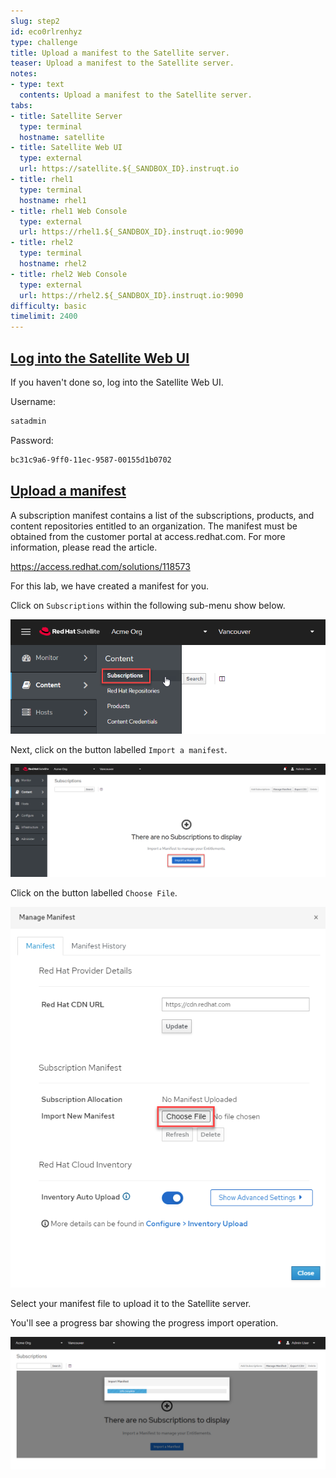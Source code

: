 ```yaml
---
slug: step2
id: eco0rlrenhyz
type: challenge
title: Upload a manifest to the Satellite server.
teaser: Upload a manifest to the Satellite server.
notes:
- type: text
  contents: Upload a manifest to the Satellite server.
tabs:
- title: Satellite Server
  type: terminal
  hostname: satellite
- title: Satellite Web UI
  type: external
  url: https://satellite.${_SANDBOX_ID}.instruqt.io
- title: rhel1
  type: terminal
  hostname: rhel1
- title: rhel1 Web Console
  type: external
  url: https://rhel1.${_SANDBOX_ID}.instruqt.io:9090
- title: rhel2
  type: terminal
  hostname: rhel2
- title: rhel2 Web Console
  type: external
  url: https://rhel2.${_SANDBOX_ID}.instruqt.io:9090
difficulty: basic
timelimit: 2400
---
```

<!-- markdownlint-disable MD033 -->

## <ins>Log into the Satellite Web UI</ins>

If you haven't done so, log into the Satellite Web UI.

Username:

```bash
satadmin
```

Password:

```bash
bc31c9a6-9ff0-11ec-9587-00155d1b0702
```

## <ins>Upload a manifest</ins>

A subscription manifest contains a list of the subscriptions, products, and content repositories entitled to an organization. The manifest must be obtained from the customer portal at access.redhat.com. For more information, please read the article.

<https://access.redhat.com/solutions/118573>

For this lab, we have created a manifest for you.

Click on `Subscriptions` within the following sub-menu show below.

![subscriptions](../assets/subscriptions.png)

Next, click on the button labelled `Import a manifest`.

![importmanifest](../assets/import-a-manifest.png)

Click on the button labelled `Choose File`.

![choosefile](../assets/choose-file.png)

Select your manifest file to upload it to the Satellite server.

You'll see a progress bar showing the progress import operation.

![progressimport](../assets/importing.png)
